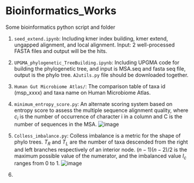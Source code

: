 # Bioinformatics_Works
Some bioinformatics python script and folder


1. `seed_extend.ipynb`: Including kmer index building, kmer extend, ungapped alignment, and local alignment. Input: 2 well-processed FASTA files and output will be the hits.
  
2. `UPGMA_phylogenetic_TreeBuilding.ipynb`: Including UPGMA code for building the phylogenetic tree, and input is MSA.seq and fasta seq file, output is the phylo tree. `A2utils.py` file should be downloaded together.

3. `Human Gut Microbiome Atlas/`: The comparison table of taxa id (msp_xxxx) and taxa name on Human Microbiome Atlas.

4. `minimum_entropy_score.py`: An alternate scoring system based on entropy score to assess the multiple sequence alignment quality, where $c_i$ is the number of occurrence of character i in a column and C is the number of sequences in the MSA.
![image](https://github.com/user-attachments/assets/742b29ed-1d34-4c97-b5d4-c9083896534f)

5. `Colless_imbalance.py`: Colless imbalance is a metric for the shape of phylo trees. $T_R$ and $T_L$ are the number of taxa descended from the right and left branches respectively of an interior node. $(n-1)(n-2)/2$ is the maximum possible value of the numerator, and the imbalanced value $I_c$ ranges from 0 to 1.
![image](https://github.com/user-attachments/assets/746f5a39-9b10-4a08-9367-d35232ee8304)

6. 




